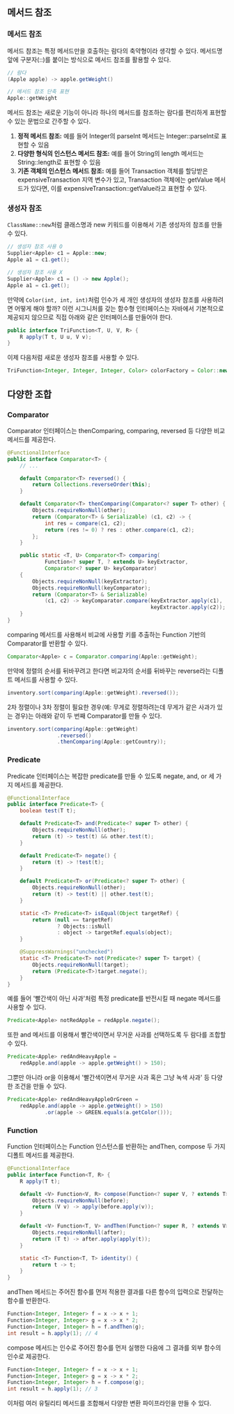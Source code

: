 ## 메서드 참조
### 메서드 참조
메서드 참조는 특정 메서드만을 호출하는 람다의 축약형이라 생각할 수 있다. 메서드명 앞에 구분자(::)를 붙이는 방식으로 메서드 참조를 활용할 수 있다.

```java
// 람다
(Apple apple) -> apple.getWeight()

// 메서드 참조 단축 표현
Apple::getWeight
```

메서드 참조는 새로운 기능이 아니라 하나의 메서드를 참조하는 람다를 편리하게 표현할 수 있는 문법으로 간주할 수 있다.

1. **정적 메서드 참조:** 예를 들어 Integer의 parseInt 메서드는 Integer::parseInt로 표현할 수 있음
2. **다양한 형식의 인스턴스 메서드 참조:** 예를 들어 String의 length 메서드는 String::length로 표현할 수 있음
3. **기존 객체의 인스턴스 메서드 참조:** 예를 들어 Transaction 객체를 할당받은 expensiveTransaction 지역 변수가 있고, Transaction 객체에는 getValue 메서드가 있다면, 이를 expensiveTransaction::getValue라고 표현할 수 있다.

### 생성자 참조
`ClassName::new`처럼 클래스명과 new 키워드를 이용해서 기존 생성자의 참조를 만들 수 있다.

```java
// 생성자 참조 사용 O
Supplier<Apple> c1 = Apple::new;
Apple a1 = c1.get();

// 생성자 참조 사용 X
Supplier<Apple> c1 = () -> new Apple();
Apple a1 = c1.get();
```

만약에 `Color(int, int, int)`처럼 인수가 세 개인 생성자의 생성자 참조를 사용하려면 어떻게 해야 할까? 이런 시그니처를 갖는 함수형 인터페이스는 자바에서 기본적으로 제공되지 않으므로 직접 아래와 같은 인터페이스를 만들어야 한다.

```java
public interface TriFunction<T, U, V, R> {
	R apply(T t, U u, V v);
}
```

이제 다음처럼 새로운 생성자 참조를 사용할 수 있다.

```java
TriFunction<Integer, Integer, Integer, Color> colorFactory = Color::new;
```

## 다양한 조합
### Comparator
Comparator 인터페이스는 thenComparing, comparing, reversed 등 다양한 비교 메서드를 제공한다.

```java
@FunctionalInterface
public interface Comparator<T> {
    // ...

    default Comparator<T> reversed() {
        return Collections.reverseOrder(this);
    }

    default Comparator<T> thenComparing(Comparator<? super T> other) {
        Objects.requireNonNull(other);
        return (Comparator<T> & Serializable) (c1, c2) -> {
            int res = compare(c1, c2);
            return (res != 0) ? res : other.compare(c1, c2);
        };
    }

    public static <T, U> Comparator<T> comparing(
            Function<? super T, ? extends U> keyExtractor,
            Comparator<? super U> keyComparator)
    {
        Objects.requireNonNull(keyExtractor);
        Objects.requireNonNull(keyComparator);
        return (Comparator<T> & Serializable)
            (c1, c2) -> keyComparator.compare(keyExtractor.apply(c1),
                                              keyExtractor.apply(c2));
    }
}
```

comparing 메서드를 사용해서 비교에 사용할 키를 추출하는 Function 기반의 Comparator를 반환할 수 있다.

```java
Comparator<Apple> c = Comparator.comparing(Apple::getWeight);
```

만약에 정렬의 순서를 뒤바꾸려고 한다면 비교자의 순서를 뒤바꾸는 reverse라는 디폴트 메서드를 사용할 수 있다.

```java
inventory.sort(comparing(Apple::getWeight).reversed());
```

2차 정렬이나 3차 정렬이 필요한 경우(예: 무게로 정렬하려는데 무게가 같은 사과가 있는 경우)는 아래와 같이 두 번째 Comparator를 만들 수 있다.

```java
inventory.sort(comparing(Apple::getWeight)
				.reversed()
				.thenComparing(Apple::getCountry));
```

### Predicate
Predicate 인터페이스는 복잡한 predicate를 만들 수 있도록 negate, and, or 세 가지 메서드를 제공한다.

```java
@FunctionalInterface
public interface Predicate<T> {
    boolean test(T t);

    default Predicate<T> and(Predicate<? super T> other) {
        Objects.requireNonNull(other);
        return (t) -> test(t) && other.test(t);
    }

    default Predicate<T> negate() {
        return (t) -> !test(t);
    }

    default Predicate<T> or(Predicate<? super T> other) {
        Objects.requireNonNull(other);
        return (t) -> test(t) || other.test(t);
    }

    static <T> Predicate<T> isEqual(Object targetRef) {
        return (null == targetRef)
                ? Objects::isNull
                : object -> targetRef.equals(object);
    }

    @SuppressWarnings("unchecked")
    static <T> Predicate<T> not(Predicate<? super T> target) {
        Objects.requireNonNull(target);
        return (Predicate<T>)target.negate();
    }
}
```

예를 들어 '빨간색이 아닌 사과'처럼 특정 predicate를 반전시킬 때 negate 메서드를 사용할 수 있다.

```java
Predicate<Apple> notRedApple = redApple.negate();
```

또한 and 메서드를 이용해서 빨간색이면서 무거운 사과를 선택하도록 두 람다를 조합할 수 있다.

```java
Predicate<Apple> redAndHeavyApple =
	redApple.and(apple -> apple.getWeight() > 150);
```

그뿐만 아니라 or을 이용해서 '빨간색이면서 무거운 사과 혹은 그냥 녹색 사과' 등 다양한 조건을 만들 수 있다.

```java
Predicate<Apple> redAndHeavyAppleOrGreen =
	redApple.and(apple -> apple.getWeight() > 150)
			.or(apple -> GREEN.equals(a.getColor()));
```

### Function
Function 인터페이스는 Function 인스턴스를 반환하는 andThen, compose 두 가지 디폴트 메서드를 제공한다.

```java
@FunctionalInterface
public interface Function<T, R> {
    R apply(T t);

    default <V> Function<V, R> compose(Function<? super V, ? extends T> before) {
        Objects.requireNonNull(before);
        return (V v) -> apply(before.apply(v));
    }

    default <V> Function<T, V> andThen(Function<? super R, ? extends V> after) {
        Objects.requireNonNull(after);
        return (T t) -> after.apply(apply(t));
    }

    static <T> Function<T, T> identity() {
        return t -> t;
    }
}
```

andThen 메서드는 주어진 함수를 먼저 적용한 결과를 다른 함수의 입력으로 전달하는 함수를 반환한다.

```java
Function<Integer, Integer> f = x -> x + 1;
Function<Integer, Integer> g = x -> x * 2;
Function<Integer, Integer> h = f.andThen(g);
int result = h.apply(1); // 4
```

compose 메서드는 인수로 주어진 함수를 먼저 실행한 다음에 그 결과를 외부 함수의 인수로 제공한다.

```java
Function<Integer, Integer> f = x -> x + 1;
Function<Integer, Integer> g = x -> x * 2;
Function<Integer, Integer> h = f.compose(g);
int result = h.apply(1); // 3
```

이처럼 여러 유틸리티 메서드를 조합해서 다양한 변환 파이프라인을 만들 수 있다.
